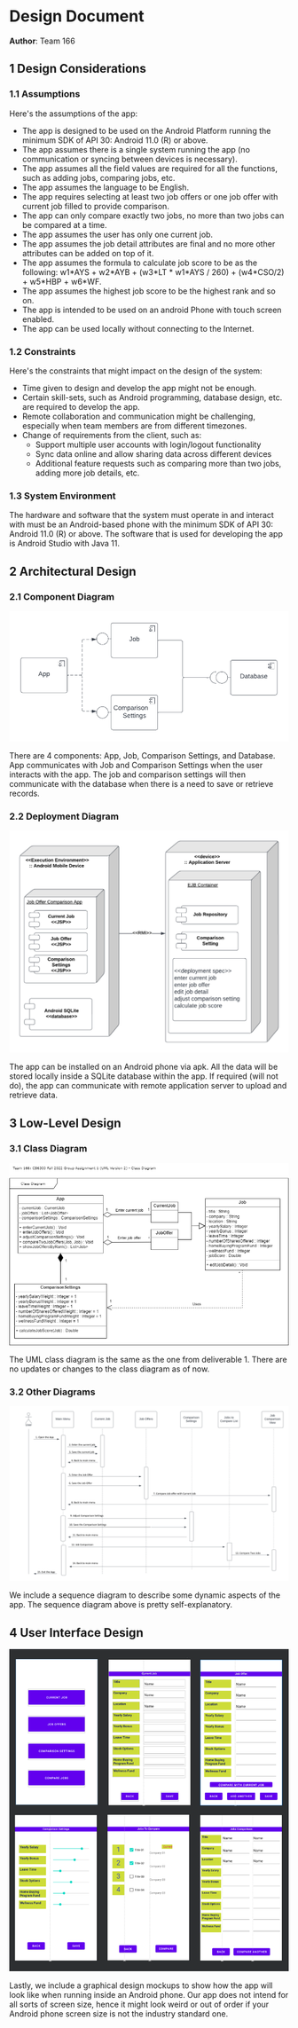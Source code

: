 # Design Document

**Author**: Team 166

## 1 Design Considerations

### 1.1 Assumptions

Here's the assumptions of the app: 

* The app is designed to be used on the Android Platform running the minimum SDK of API 30: Android 11.0 (R) or above.
* The app assumes there is a single system running the app (no communication or syncing between devices is necessary).
* The app assumes all the field values are required for all the functions, such as adding jobs, comparing jobs, etc.
* The app assumes the language to be English.
* The app requires selecting at least two job offers or one job offer with current job filled to provide comparison.
* The app can only compare exactly two jobs, no more than two jobs can be compared at a time.
* The app assumes the user has only one current job.
* The app assumes the job detail attributes are final and no more other attributes can be added on top of it.
* The app assumes the formula to calculate job score to be as the following: w1\*AYS + w2\*AYB + (w3\*LT \* w1\*AYS / 260) + (w4\*CSO/2) + w5\*HBP + w6\*WF.
* The app assumes the highest job score to be the highest rank and so on.
* The app is intended to be used on an android Phone with touch screen enabled.
* The app can be used locally without connecting to the Internet.

### 1.2 Constraints

Here's the constraints that might impact on the design of the system:

* Time given to design and develop the app might not be enough. 
* Certain skill-sets, such as Android programming, database design, etc. are required to develop the app.
* Remote collaboration and communication might be challenging, especially when team members are from different timezones.
* Change of requirements from the client, such as:  
	* Support multiple user accounts with login/logout functionality
	* Sync data online and allow sharing data across different devices 
	* Additional feature requests such as comparing more than two jobs, adding more job details, etc. 


### 1.3 System Environment

The hardware and software that the system must operate in and interact with must be an Android-based phone with the minimum SDK of API 30: Android 11.0 (R) or above. The software that is used for developing the app is Android Studio with Java 11.


## 2 Architectural Design

### 2.1 Component Diagram

![Component Diagram](./images/ComponentDiagram.png)

There are 4 components: App, Job, Comparison Settings, and Database. App communicates with Job and Comparison Settings when the user interacts with the app. The job and comparison settings will then communicate with the database when there is a need to save or retrieve records.  


### 2.2 Deployment Diagram

![Deployment Diagram](./images/DeploymentDiagram.png)

The app can be installed on an Android phone via apk. All the data will be stored locally inside a SQLite database within the app. If required (will not do), the app can communicate with remote application server to upload and retrieve data. 

## 3 Low-Level Design


### 3.1 Class Diagram

![Class Diagram](./images/ClassDiagram.png)

The UML class diagram is the same as the one from deliverable 1. There are no updates or changes to the class diagram as of now.  

### 3.2 Other Diagrams

![Sequence Diagram](./images/SequenceDiagram.png)

We include a sequence diagram to describe some dynamic aspects of the app. The sequence diagram above is pretty self-explanatory.

## 4 User Interface Design

![GUI Diagram](./images/GUIDiagram.png)

Lastly, we include a graphical design mockups to show how the app will look like when running inside an Android phone. Our app does not intend for all sorts of screen size, hence it might look weird or out of order if your Android phone screen size is not the industry standard one. 